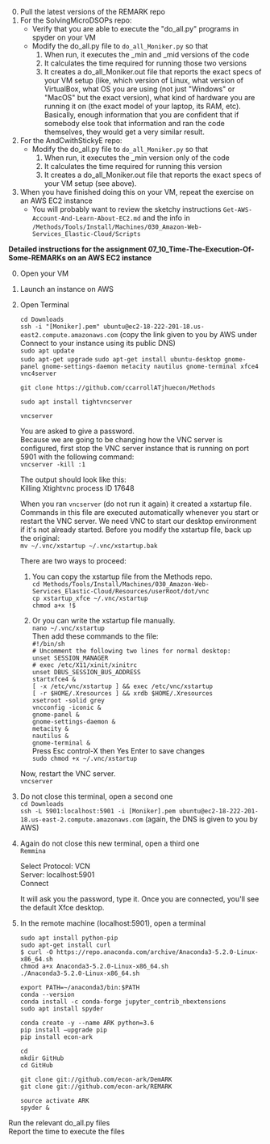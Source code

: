 
0. Pull the latest versions of the REMARK repo
0. For the SolvingMicroDSOPs repo:
    * Verify that you are able to execute the "do_all.py" programs in spyder on your VM
    * Modify the do_all.py file to `do_all_Moniker.py` so that
      1. When run, it executes the _min and _mid versions of the code 
      1. It calculates the time required for running those two versions
      1. It creates a do_all_Moniker.out file that reports the exact specs of your VM setup (like, which version of Linux, what version of VirtualBox, what OS you are using (not just "Windows" or "MacOS" but the exact version), what kind of hardware you are running it on (the exact model of your laptop, its RAM, etc).  Basically, enough information that you are confident that if somebody else took that information and ran the code themselves, they would get a very similar result.
0. For the AndCwithStickyE repo:
   * Modify the do_all.py file to `do_all_Moniker.py` so that
      1. When run, it executes the _min version only of the code 
      1. It calculates the time required for running this version
      1. It creates a do_all_Moniker.out file that reports the exact specs of your VM setup (see above). 
0. When you have finished doing this on your VM, repeat the exercise on an AWS EC2 instance
   * You will probably want to review the sketchy instructions `Get-AWS-Account-And-Learn-About-EC2.md` and the info in
   `/Methods/Tools/Install/Machines/030_Amazon-Web-Services_Elastic-Cloud/Scripts`


**Detailed instructions for the assignment 07_10_Time-The-Execution-Of-Some-REMARKs on an AWS EC2 instance**

0. Open your VM
0. Launch an instance on AWS
0. Open Terminal

   `cd Downloads`   
   `ssh -i "[Moniker].pem" ubuntu@ec2-18-222-201-18.us-east2.compute.amazonaws.com` (copy the link given to you by AWS under Connect to your instance using its public DNS)       
   `sudo apt update`    
   `sudo apt-get upgrade`
   `sudo apt-get install ubuntu-desktop gnome-panel gnome-settings-daemon metacity nautilus gnome-terminal xfce4 vnc4server`   
   
   `git clone https://github.com/ccarrollATjhuecon/Methods`   
   
   `sudo apt install tightvncserver`        
   
   `vncserver`

   You are asked to give a password.   
   Because we are going to be changing how the VNC server is configured, first stop the VNC server instance that is running on port       5901 with the following command:   
   `vncserver -kill :1`   

   The output should look like this:   
   Killing Xtightvnc process ID 17648   
   
   When you ran `vncserver` (do not run it again) it created a xstartup file. Commands in this file are executed automatically whenever you start or restart the VNC server. We need VNC to start our desktop environment if it's not already started. Before you modify the xstartup file, back up the original:   
   `mv ~/.vnc/xstartup ~/.vnc/xstartup.bak`       
   
   There are two ways to proceed:    
   1. You can copy the xstartup file from the Methods repo.   
      `cd Methods/Tools/Install/Machines/030_Amazon-Web-Services_Elastic-Cloud/Resources/userRoot/dot/vnc`   
      `cp xstartup_xfce ~/.vnc/xstartup`   
      `chmod a+x !$`      
   
   1. Or you can write the xstartup file manually.   
      `nano ~/.vnc/xstartup`   
      Then add these commands to the file:   
      `#!/bin/sh`    
      `# Uncomment the following two lines for normal desktop:`   
      `unset SESSION_MANAGER`   
      `# exec /etc/X11/xinit/xinitrc`   
      `unset DBUS_SESSION_BUS_ADDRESS`   
      `startxfce4 &`   
      `[ -x /etc/vnc/xstartup ] && exec /etc/vnc/xstartup`   
      `[ -r $HOME/.Xresources ] && xrdb $HOME/.Xresources`   
      `xsetroot -solid grey`   
      `vncconfig -iconic &`   
      `gnome-panel &`   
      `gnome-settings-daemon &`   
      `metacity &`   
      `nautilus &`   
      `gnome-terminal &`     
      Press Esc control-X then Yes Enter to save changes   
      `sudo chmod +x ~/.vnc/xstartup`   
   
   Now, restart the VNC server.   
   `vncserver`   
   
0. Do not close this terminal, open a second one   
   `cd Downloads`   
   `ssh -L 5901:localhost:5901 -i [Moniker].pem ubuntu@ec2-18-222-201-18.us-east-2.compute.amazonaws.com` (again, the DNS is given to you by AWS)       
   
0. Again do not close this new terminal, open a third one   
   `Remmina`   
   
   Select Protocol: VCN   
   Server: localhost:5901   
   Connect   
   
   It will ask you the password, type it. Once you are connected, you'll see the default Xfce desktop.   
   
0. In the remote machine (localhost:5901), open a terminal   
   
   `sudo apt install python-pip`      
   `sudo apt-get install curl`      
   `$ curl -O https://repo.anaconda.com/archive/Anaconda3-5.2.0-Linux-x86_64.sh`      
   `chmod a+x Anaconda3-5.2.0-Linux-x86_64.sh`      
   `./Anaconda3-5.2.0-Linux-x86_64.sh`   
   
   `export PATH=~/anaconda3/bin:$PATH`   
   `conda --version`   
   `conda install -c conda-forge jupyter_contrib_nbextensions`   
   `sudo apt install spyder`   
   
   `conda create -y --name ARK python=3.6`    
   `pip install –upgrade pip`   
   `pip install econ-ark`   
    
   `cd`   
   `mkdir GitHub`   
   `cd GitHub`   
   
   `git clone git://github.com/econ-ark/DemARK`   
   `git clone git://github.com/econ-ark/REMARK`   
   
   `source activate ARK`   
   `spyder &`   
   
Run the relevant do_all.py files   
Report the time to execute the files  

